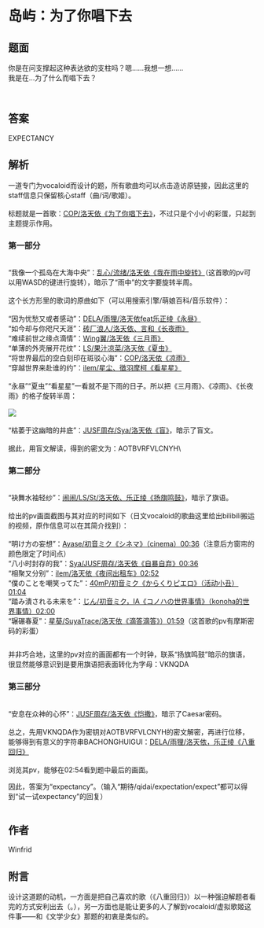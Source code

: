 # 岛屿：为了你唱下去

## 题面

你是在问支撑起这种表达欲的支柱吗？嗯……我想一想……\
我是在…为了什么而唱下去？

<figure><img src="https://statics.pku1.miaomiaomiao.com.cn/static/files/606edbc49a144e54b9dbe850fe86ff3c.png" alt=""><figcaption></figcaption></figure>

<figure><img src="https://statics.pku1.miaomiaomiao.com.cn/static/files/4b79002001f84566ae8ed77a8ae024fc.jpg" alt=""><figcaption></figcaption></figure>

## 答案

EXPECTANCY

## 解析

一道专门为vocaloid而设计的题，所有歌曲均可以点击造访原链接，因此这里的staff信息只保留核心staff（曲/词/歌姬）。\
\
标题就是一首歌：[COP/洛天依《为了你唱下去》](https://www.bilibili.com/video/BV1ts411y7FY?spm\_id\_from=333.337.search-card.all.click)，不过只是个小小的彩蛋，只起到主题提示作用。

### 第一部分

\
“我像一个孤岛在大海中央”：[乱心/流绪/洛天依《我在雨中旋转》](https://www.bilibili.com/video/BV1bB4y1c7X4?spm\_id\_from=333.337.search-card.all.click)（这首歌的pv可以用WASD的键进行旋转），暗示了“雨中”的文字要旋转半周。\
\
这个长方形里的歌词的原曲如下（可以用搜索引擎/萌娘百科/音乐软件）：\
\
“因为忧愁又或者感动”：[DELA/雨狸/洛天依feat乐正绫《永昼》](https://www.bilibili.com/video/BV1bB4y1c7X4?spm\_id\_from=333.337.search-card.all.click)\
“如今却与你咫尺天涯”：[砖厂浪人/洛天依、言和《长夜雨》](https://www.bilibili.com/video/BV12s411U7k9?spm\_id\_from=333.337.search-card.all.click)\
“难续前世之缘点滴情”：[Wing翼/洛天依《三月雨》](https://www.bilibili.com/video/BV1vx411F7Ey?spm\_id\_from=333.337.search-card.all.click)\
“单薄的外壳展开花纹”：[LS/果汁凉菜/洛天依《夏虫》](https://www.bilibili.com/video/BV1Hf4y1L7MF?spm\_id\_from=333.337.search-card.all.click)\
“将世界最后的空白刻印在斑驳心海”：[COP/洛天依《凉雨》](https://www.bilibili.com/video/BV12x411y7SN?spm\_id\_from=333.337.search-card.all.click)\
“穿越世界来赴谁的约”：[ilem/星尘、徵羽摩柯《看星星》](https://www.bilibili.com/video/BV1oc411h7mR?spm\_id\_from=333.337.search-card.all.click)\
\
“永昼”“夏虫”“看星星”一看就不是下雨的日子。所以把《三月雨》、《凉雨》、《长夜雨》的格子旋转半周：\
\
![](https://statics.pku1.miaomiaomiao.com.cn/static/files/2bc095607ac94ddd9acabfd22e73327c.png)\
\
“枯萎于这幽暗的井底”：[JUSF周存/Sya/洛天依《盲》](https://www.bilibili.com/video/BV13s411d7RM?spm\_id\_from=333.337.search-card.all.click)，暗示了盲文。\
\
据此，用盲文解读，得到的密文为：AOTBVRFVLCNYH\


### 第二部分

\
“袂舞水袖轻纱”：[闹闹/LS/St/洛天依、乐正绫《扬旗鸣鼓》](https://www.bilibili.com/festival/VSF2022live?bvid=BV1mb4y1E7RF\&spm\_id\_from=333.337.search-card.all.click)，暗示了旗语。\
\
给出的pv画面截图与其对应的时间如下（日文vocaloid的歌曲这里给出bilibili搬运的视频，原作信息可以在其简介找到）：\
\
“明け方の妄想”：[Ayase/初音ミク《シネマ》（cinema）00:36](https://www.bilibili.com/video/BV1dN411f7TZ?spm\_id\_from=333.337.search-card.all.click)（注意后方窗帘的颜色限定了时间点）\
“八小时封存的我”：[Sya/JUSF周存/洛天依《自暴自弃》00:36](https://www.bilibili.com/video/BV19b411m7mq?spm\_id\_from=333.337.search-card.all.click)\
“相聚又分别”：[ilem/洛天依《夜间出租车》02:52](https://www.bilibili.com/video/BV1vb411Y7A6?spm\_id\_from=333.337.search-card.all.click)\
“僕のことを嘲笑ってた”：[40mP/初音ミク《からくりピエロ》（活动小丑）01:04](https://www.bilibili.com/video/BV1TD4y1Q78b?spm\_id\_from=333.337.search-card.all.click)\
“踏み潰される未来を”：[じん/初音ミク，IA《コノハの世界事情》（konoha的世界事情）02:00](https://www.bilibili.com/video/BV1zx411w7KC?spm\_id\_from=333.337.search-card.all.click)\
“辗碾春夏”：[星葵/SuyaTrace/洛天依《滴答滴答》）01:59](https://www.bilibili.com/video/BV13L4y1p7y3?spm\_id\_from=333.337.search-card.all.click)（这首歌的pv有摩斯密码的彩蛋）

<figure><img src="https://statics.pku1.miaomiaomiao.com.cn/static/files/d7237939a6f14a219977616effea39b6.png" alt=""><figcaption></figcaption></figure>

并非巧合地，这里的pv对应的画面都有一个时钟，联系“扬旗鸣鼓”暗示的旗语，很显然能够意识到是要用旗语把表面转化为字母：VKNQDA

### 第三部分

\
“安息在众神的心怀”：[JUSF周存/洛天依《恺撒》](https://www.bilibili.com/video/BV1zP4y1G7FM?spm\_id\_from=333.337.search-card.all.click)，暗示了Caesar密码。\
\
总之，先用VKNQDA作为密钥对AOTBVRFVLCNYH的密文解密，再进行位移，能够得到有意义的字符串BACHONGHUIGUI：[DELA/雨狸/洛天依，乐正绫《八重回归》](https://www.bilibili.com/video/BV1Hx411C7xF?spm\_id\_from=333.337.search-card.all.click)\
\
浏览其pv，能够在02:54看到题中最后的画面。

因此，答案为“expectancy”。（输入“期待/qidai/expectation/expect”都可以得到“试一试expectancy”的回复）

<figure><img src="https://statics.pku1.miaomiaomiao.com.cn/static/files/211f17cdfaed4e6aa6ecab873925f267.png" alt=""><figcaption></figcaption></figure>

## 作者

Winfrid

## 附言

设计这道题的动机，一方面是把自己喜欢的歌（《八重回归》）以一种强迫解题者看完的方式安利出去（。），另一方面也是能让更多的人了解到vocaloid/虚拟歌姬这件事——和《文学少女》那题的初衷是类似的。
